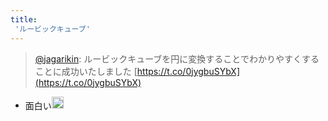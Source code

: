 ```yaml
---
title:
 'ルービックキューブ'
---
```


> [@jagarikin](https://twitter.com/jagarikin/status/1524175137633095681): ルービックキューブを円に変換することでわかりやすくすることに成功いたしました [https://t.co/0jygbuSYbX](https://t.co/0jygbuSYbX)
- 面白い<img src='https://scrapbox.io/api/pages/blu3mo-public/blu3mo/icon' alt='blu3mo.icon' height="19.5"/>
